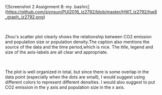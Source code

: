 ## 
<c>![Screenshot 2 Assignment 8: my .bashrc]        
            (https://github.com/siynsun/PUI2016_jz2792/blob/master/HW7_jz2792/hw8_graph_jz2792.png)

</c>
<br><br>
Zhou's scatter plot clearly shows the relationship between CO2 emission and population size or population density.The caption also mentions the source of the data and the time period,which is nice. 
The title, legend and size of the axis-labels are all clear and appropriate. 

<br><br>
The plot is well organized in total, but since there is some overlap in the data point (especially when the dots are small), I would suggest using different colors to represent different densities.  I would also suggest to put CO2 emission in the y axis and population size in the x axis. 
